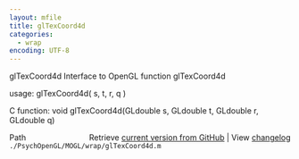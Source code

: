 ```yaml
---
layout: mfile
title: glTexCoord4d
categories:
  - wrap
encoding: UTF-8
---
```


glTexCoord4d  Interface to OpenGL function glTexCoord4d  

usage:  glTexCoord4d( s, t, r, q )  

C function:  void glTexCoord4d(GLdouble s, GLdouble t, GLdouble r, GLdouble q)  


<div class="code_header" style="text-align:right;">
  <span style="float:left;">Path&nbsp;&nbsp;</span> <span class="counter">Retrieve <a href=
  "https://raw.github.com/Psychtoolbox-3/Psychtoolbox-3/beta/./PsychOpenGL/MOGL/wrap/glTexCoord4d.m">current version from GitHub</a> | View <a href=
  "https://github.com/Psychtoolbox-3/Psychtoolbox-3/commits/beta/./PsychOpenGL/MOGL/wrap/glTexCoord4d.m">changelog</a></span>
</div>
<div class="code">
  <code>./PsychOpenGL/MOGL/wrap/glTexCoord4d.m</code>
</div>
